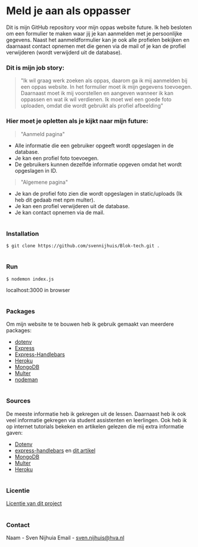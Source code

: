 # Meld je aan als oppasser

Dit is mijn GitHub repository voor mijn oppas website future. Ik heb besloten om een formulier te maken waar jij je kan aanmelden met je persoonlijke gegevens.
Naast het aanmeldformulier kan je ook alle profielen bekijken en daarnaast contact opnemen met die genen via de mail of je kan de profiel verwijderen (wordt verwijderd uit de database).

###  Dit is mijn job story: 
> "Ik wil graag werk zoeken als oppas, daarom ga ik mij aanmelden bij een oppas website. In het formulier moet ik mijn gegevens toevoegen. Daarnaast moet ik mij voorstellen en aangeven wanneer ik kan oppassen en wat ik wil verdienen. Ik moet wel een goede foto uploaden, omdat die wordt gebruikt als profiel afbeelding"

### Hier moet je opletten als je kijkt naar mijn future:
> "Aanmeld pagina"
* Alle informatie die een gebruiker opgeeft wordt opgeslagen in de database.
* Je kan een profiel foto toevoegen.
* De gebruikers kunnen dezelfde informatie opgeven omdat het wordt opgeslagen in ID.

> "Algemene pagina"
* Je kan de profiel foto zien die wordt opgeslagen in static/uploads (Ik heb dit gedaab met npm multer).
* Je kan een profiel verwijderen uit de database.
* Je kan contact opnemen via de mail.

#
### Installation
```
$ git clone https://github.com/svennijhuis/Blok-tech.git .
```
#
### Run
```
$ nodemon index.js
```
localhost:3000 in browser

#

### Packages
Om mijn website te te bouwen heb ik gebruik gemaakt van meerdere packages:
* <a href="https://www.npmjs.com/package/dotenv" target="_blank">dotenv</a>
* <a href="https://www.npmjs.com/package/express" target="_blank">Express</a>
* <a href="https://www.npmjs.com/package/express-handlebars" target="_blank">Express-Handlebars</a>
* <a href="https://www.npmjs.com/package/heroku" target="_blank">Heroku</a>
* <a href="https://www.npmjs.com/package/mongodb" target="_blank">MongoDB</a>
* <a href="https://www.npmjs.com/package/multer" target="_blank">Multer</a>
* <a href="https://www.npmjs.com/package/nodeman" target="_blank">nodeman</a>

#
### Sources
De meeste informatie heb ik gekregen uit de lessen. Daarnaast heb ik ook veel informatie gekregen via student assistenten en leerlingen. Ook heb ik op internet tutorials bekeken en artikelen gelezen die mij extra informatie gaven:
* <a href="https://www.npmjs.com/package/dotenv" target="_blank">Dotenv</a> 
* <a href="https://www.npmjs.com/package/express-handlebars" target="_blank">express-handlebars</a> en <a href="https://waelyasmina.medium.com/a-guide-into-using-handlebars-with-your-express-js-application-22b944443b65" target="_blank">dit artikel</a>
* <a href="https://www.mongodb.com/" target="_blank">MongoDB</a>
* <a href="https://www.npmjs.com/package/multer" target="_blank">Multer</a>
* <a href="https://devcenter.heroku.com/articles/config-vars" target="_blank">Heroku</a>
#
### Licentie
<a href="https://github.com/svennijhuis/Blok-tech/blob/main/license" target="_blank">Licentie van dit project</a>

#
### Contact
Naam - Sven Nijhuia
Email - <a href="mailto:sven.nijhuis@hva.nl" target="_blank">sven.nijhuis@hva.nl</a>



